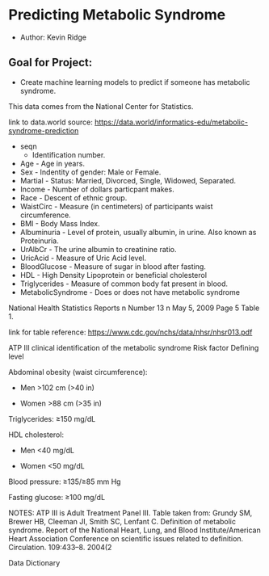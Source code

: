 # Predicting Metabolic Syndrome

- Author: Kevin Ridge

## Goal for Project:
- Create machine learning models to predict if someone has metabolic syndrome.

This data comes from the National Center for Statistics.

link to data.world source: https://data.world/informatics-edu/metabolic-syndrome-prediction

- seqn              
  - Identification number.
- Age               - Age in years.
- Sex               - Indentity of gender: Male or Female.
- Martial           - Status: Married, Divorced, Single, Widowed, Separated.
- Income            - Number of dollars particpant makes.
- Race              - Descent of ethnic group.
- WaistCirc         - Measure (in centimeters) of participants waist circumference.
- BMI               - Body Mass Index.
- Albuminuria       - Level of protein, usually albumin, in urine. Also known as Proteinuria.
- UrAlbCr           - The urine albumin to creatinine ratio.
- UricAcid          - Measure of Uric Acid level.
- BloodGlucose      - Measure of sugar in blood after fasting. 
- HDL               - High Density Lipoprotein or beneficial cholesterol
- Triglycerides     - Measure of common body fat present in blood.
- MetabolicSyndrome - Does or does not have metabolic syndrome



National Health Statistics Reports n Number 13 n May 5, 2009 Page 5
Table 1.

link for table reference: https://www.cdc.gov/nchs/data/nhsr/nhsr013.pdf

ATP III clinical identification of the metabolic syndrome
Risk factor Defining level

Abdominal obesity (waist circumference):
 
- Men  >102 cm (>40 in)

- Women  >88 cm (>35 in)
 
Triglycerides: ≥150 mg/dL
 
HDL cholesterol:
 
- Men <40 mg/dL
 
- Women <50 mg/dL
 
Blood pressure: ≥135/≥85 mm Hg
 
Fasting glucose: ≥100 mg/dL
 
NOTES: ATP III is Adult Treatment Panel III. Table taken from: Grundy SM, Brewer HB, Cleeman JI, Smith SC, Lenfant C.
Definition of metabolic syndrome. Report of the National Heart, Lung, and Blood Institute/American Heart Association Conference
on scientific issues related to definition. Circulation. 109:433–8. 2004(2

Data Dictionary
